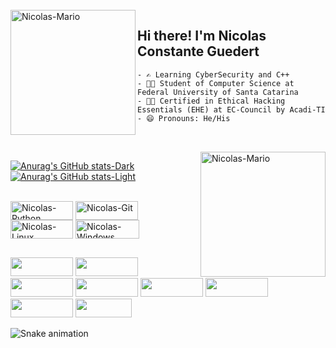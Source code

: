 <div style="display: inline_block"><br>
  <img align="left" alt="Nicolas-Mario" height="200" width="200" src="https://media.giphy.com/media/EyEmt9EwOIPsGAIPxg/giphy.gif">
</div> 

## Hi there! I'm Nicolas Constante Guedert
    - ✍ Learning CyberSecurity and C++
    - 👨‍🎓 Student of Computer Science at Federal University of Santa Catarina
    - 👨‍💻 Certified in Ethical Hacking Essentials (EHE) at EC-Council by Acadi-TI
    - 😄 Pronouns: He/His
##

<div style="display: inline_block"><br>
  <img align="right" alt="Nicolas-Mario" height="200" width="200" src="https://media.giphy.com/media/10RgZyfaX0HBSg/giphy.gif">
</div>

[![Anurag's GitHub stats-Dark](https://github-readme-stats.vercel.app/api?username=nicolascguedert&show_icons=true&theme=codeSTACKr&icon_color=cc0000&title_color=cc0000&include_all_commits=true#gh-dark-mode-only)](https://github.com/anuraghazra/github-readme-stats#gh-dark-mode-only) 
[![Anurag's GitHub stats-Light](https://github-readme-stats.vercel.app/api?username=nicolascguedert&show_icons=true&theme=flag-india&icon_color=cc0000&title_color=cc0000&text_color=000000&include_all_commits=true#gh-light-mode-only)](https://github.com/anuraghazra/github-readme-stats#gh-light-mode-only)

<div style="display: inline_block"><br>
 	 <img align="center" alt="Nicolas-Python" height="30" width="100" src="https://img.shields.io/badge/Python-14354C?style=for-the-badge&logo=python&logoColor=white">
	<img align= "center" alt="Nicolas-Git" height="30" width="100" src="https://img.shields.io/badge/GIT-E44C30?style=for-the-badge&logo=git&logoColor=white">
  	<img align= "center" alt="Nicolas-Linux" height="30" width="100" src="https://img.shields.io/badge/Linux-FCC624?style=for-the-badge&logo=linux&logoColor=black">
  	<img align= "center" alt="Nicolas-Windows" height="30" width="102" src="https://img.shields.io/badge/Windows-0078D6?style=for-the-badge&logo=windows&logoColor=white">
</div>

##
<div>
  	<a href="https://leetcode.com/nicolascguedert/" target="_blank"><img  height="30" width="100" src="https://img.shields.io/badge/-LeetCode-FFA116?style=for-the-badge&logo=LeetCode&logoColor=black" target="_blank"></a>
  	<a href="mailto:nicolascguedert.ps@gmail.com" target="_blank"><img height="30" width="100" src="https://img.shields.io/badge/Gmail-D14836?style=for-the-badge&logo=gmail&logoColor=white" target="_blank"></a>
  	<a href="https://www.instagram.com/constanteeee/" target="_blank"><img height="30" width="100" src="https://img.shields.io/badge/Instagram-E4405F?style=for-the-badge&logo=instagram&logoColor=white" target="_blank"></a>
  	<a href="https://www.facebook.com/profile.php?id=100074805985989&viewas=&show_switched_toast=false&show_switched_tooltip=false&is_tour_dismissed=false&is_tour_completed=false&show_podcast_settings=false&show_community_transition=false&show_community_review_changes=false&should_open_composer=false&badge_type=NEW_MEMBER&show_community_rollback_toast=false&show_community_rollback=false&show_follower_visibility_disclosure=false&bypass_exit_warning=true" target="_blank"><img height="30" width="100" src="https://img.shields.io/badge/Facebook-1877F2?style=for-the-badge&logo=facebook&logoColor=white" target="_blank"></a>
  	<a href="https://twitter.com/constanteeeee" target="_blank"><img height="30" width="100" src="https://img.shields.io/badge/Twitter-1DA1F2?style=for-the-badge&logo=twitter&logoColor=white" target="_blank"></a>
  	<a href="https://www.linkedin.com/in/nicolas-constante-guedert-767432262/" target="_blank"><img height="30" width="100" src="https://img.shields.io/badge/LinkedIn-0077B5?style=for-the-badge&logo=linkedin&logoColor=white" target="_blank"></a> 
  	<a href="https://t.me/nicolascguedert" target="_blank"><img height="30" width="100" src="https://img.shields.io/badge/Telegram-2CA5E0?style=for-the-badge&logo=telegram&logoColor=white" target="_blank"></a>
  	<a href="https://signal.group/#CjQKIKLVvMQVh9_HJa2RcdXW43t08xlexgWENr8cc56DRZBIEhBonaZ3NibL4skn4DmaA9sh" target="_blank"><img height="30" width="90" src="https://img.shields.io/badge/Signal-%23039BE5.svg?&style=for-the-badge&logo=Signal&logoColor=white" target="_blank"></a>

 ![Snake animation](https://github.com/nicolascguedert/nicolascguedert/blob/output/github-contribution-grid-snake.svg)
	
</div>

